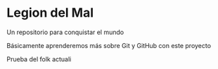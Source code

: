 # Legion del Mal
Un repositorio para conquistar el mundo

Básicamente aprenderemos más sobre Git y GitHub con este proyecto

Prueba del folk actuali
